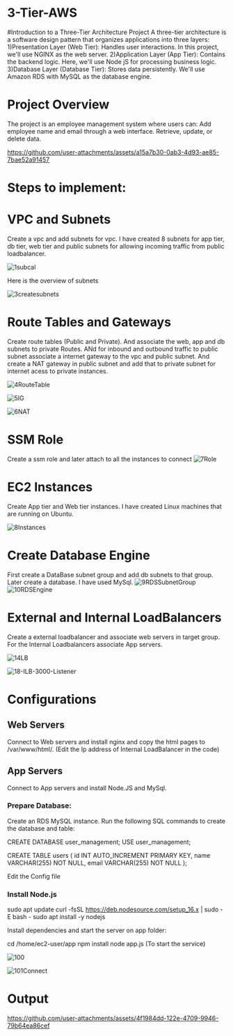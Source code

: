 # 3-Tier-AWS

#Introduction to a Three-Tier Architecture Project
A three-tier architecture is a software design pattern that organizes applications into three layers:
1)Presentation Layer (Web Tier): Handles user interactions. In this project, we'll use NGINX as the web server.
2)Application Layer (App Tier): Contains the backend logic. Here, we'll use Node jS for processing business logic.
3)Database Layer (Database Tier): Stores data persistently. We'll use Amazon RDS with MySQL as the database engine.

# Project Overview
The project is an employee management system where users can:
Add employee name and email through a web interface.
Retrieve, update, or delete data.


https://github.com/user-attachments/assets/a15a7b30-0ab3-4d93-ae85-7bae52a91457


# Steps to implement:

# VPC and Subnets
Create a vpc and add subnets for vpc. I have created 8 subnets for app tier, db tier, web tier and public subnets for allowing incoming traffic from public loadbalancer.

![1subcal](https://github.com/user-attachments/assets/ce5e4d90-7a35-4f1f-8aab-89844233ceaf)

Here is the overview of subnets

![3createsubnets](https://github.com/user-attachments/assets/c7010f78-1221-43b2-b8d3-63e61c4178ef)


# Route Tables and Gateways
Create route tables (Public and Private). And associate the web, app and db subnets to private Routes. ANd for inbound and outbound traffic to public subnet associate a internet gateway to the vpc and public subnet. And create a NAT gateway in public subnet and add that to private subnet for internet acess to private instances.

![4RouteTable](https://github.com/user-attachments/assets/fb87ee80-0c01-4989-8647-517d49fa2c11)

![5IG](https://github.com/user-attachments/assets/3fb3b64f-2af0-4a37-bf66-1d8b4659965b)

![6NAT](https://github.com/user-attachments/assets/f8817cdb-c80c-4631-9f25-e600f13d358d)


# SSM Role
Create a ssm role and later attach to all the instances to connect
![7Role](https://github.com/user-attachments/assets/321d9ed5-21fc-4cf2-9b9f-ed314be73f0e)

# EC2 Instances

Create App tier and Web tier instances. I have created Linux machines that are running on Ubuntu.

![8Instances](https://github.com/user-attachments/assets/94248ba0-c6b3-48ca-aa56-3416571c0787)

# Create Database Engine
First create a DataBase subnet group and add db subnets to that group. Later create a database. I have used MySql.
![9RDSSubnetGroup](https://github.com/user-attachments/assets/630f2439-2753-4e62-a9de-0ab1d5ce3d04)
![10RDSEngine](https://github.com/user-attachments/assets/9c9360a7-61a0-4c4c-a3cd-412cadcc1d09)


# External and Internal LoadBalancers
Create a external loadbalancer and associate web servers in target group. For the Internal Loadbalancers associate App servers.

![14LB](https://github.com/user-attachments/assets/39906f18-6496-4a67-b5c6-32f8c3d65e54)

![18-ILB-3000-Listener](https://github.com/user-attachments/assets/37092f41-e54b-4d31-8a4f-77ad80efca34)

# Configurations
## Web Servers
Connect to Web servers and install nginx and copy the html pages to /var/www/html/. (Edit the Ip address of Internal LoadBalancer in the code)
## App Servers
Connect to App servers and install Node.JS and MySql. 

### Prepare Database:
Create an RDS MySQL instance.
Run the following SQL commands to create the database and table:

CREATE DATABASE user_management;
USE user_management;

CREATE TABLE users (
    id INT AUTO_INCREMENT PRIMARY KEY,
    name VARCHAR(255) NOT NULL,
    email VARCHAR(255) NOT NULL
);

Edit the Config file

### Install Node.js


sudo apt update
curl -fsSL https://deb.nodesource.com/setup_16.x | sudo -E bash -
sudo apt install -y nodejs

Install dependencies and start the server on app folder:

cd /home/ec2-user/app
npm install
node app.js (To start the service)

![100](https://github.com/user-attachments/assets/21bd48aa-7a79-41e2-9c73-6056648a6114)

![101Connect](https://github.com/user-attachments/assets/f347c6ae-9b32-4e10-beee-435423739f3d)


# Output

https://github.com/user-attachments/assets/4f1984dd-122e-4709-9946-79b64ea86cef

